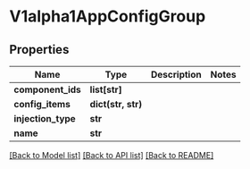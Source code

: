 # V1alpha1AppConfigGroup

## Properties
Name | Type | Description | Notes
------------ | ------------- | ------------- | -------------
**component_ids** | **list[str]** |  | 
**config_items** | **dict(str, str)** |  | 
**injection_type** | **str** |  | 
**name** | **str** |  | 

[[Back to Model list]](../README.md#documentation-for-models) [[Back to API list]](../README.md#documentation-for-api-endpoints) [[Back to README]](../README.md)


